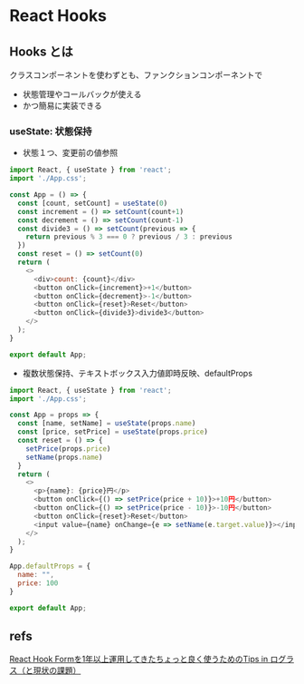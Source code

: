 # React Hooks

## Hooks とは

クラスコンポーネントを使わずとも、ファンクションコンポーネントで

- 状態管理やコールバックが使える
- かつ簡易に実装できる

### useState: 状態保持

- 状態１つ、変更前の値参照

```App.js
import React, { useState } from 'react';
import './App.css';

const App = () => {
  const [count, setCount] = useState(0)
  const increment = () => setCount(count+1)
  const decrement = () => setCount(count-1)
  const divide3 = () => setCount(previous => {
    return previous % 3 === 0 ? previous / 3 : previous
  })
  const reset = () => setCount(0)
  return (
    <>
      <div>count: {count}</div>
      <button onClick={increment}>+1</button>
      <button onClick={decrement}>-1</button>
      <button onClick={reset}>Reset</button>
      <button onClick={divide3}>divide3</button>
    </>
  );
}

export default App;
```

- 複数状態保持、テキストボックス入力値即時反映、defaultProps

```App.js
import React, { useState } from 'react';
import './App.css';

const App = props => {
  const [name, setName] = useState(props.name)
  const [price, setPrice] = useState(props.price)
  const reset = () => {
    setPrice(props.price)
    setName(props.name)
  }
  return (
    <>
      <p>{name}: {price}円</p>
      <button onClick={() => setPrice(price + 10)}>+10円</button>
      <button onClick={() => setPrice(price - 10)}>-10円</button>
      <button onClick={reset}>Reset</button>
      <input value={name} onChange={e => setName(e.target.value)}></input>
    </>
  );
}

App.defaultProps = {
  name: "",
  price: 100
}

export default App;
```

## refs

[React Hook Formを1年以上運用してきたちょっと良く使うためのTips in ログラス（と現状の課題）](https://zenn.dev/yuitosato/articles/292f13816993ef)
